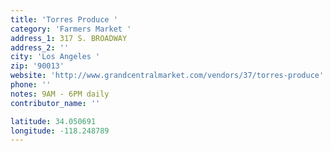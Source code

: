 ```yaml
---
title: 'Torres Produce '
category: 'Farmers Market '
address_1: 317 S. BROADWAY
address_2: ''
city: 'Los Angeles '
zip: '90013'
website: 'http://www.grandcentralmarket.com/vendors/37/torres-produce'
phone: ''
notes: 9AM - 6PM daily
contributor_name: ''

latitude: 34.050691
longitude: -118.248789
---
```

